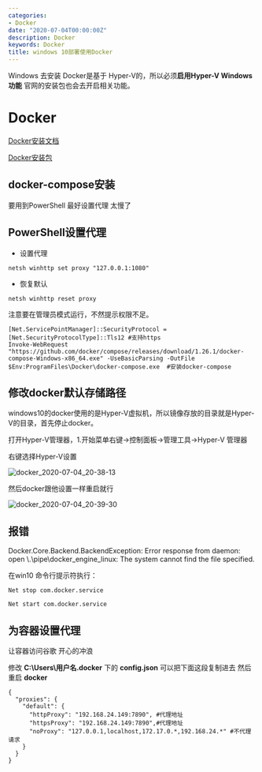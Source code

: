 ```yaml
---
categories:
- Docker
date: "2020-07-04T00:00:00Z"
description: Docker
keywords: Docker
title: windows 10部署使用Docker
---
```


Windows 去安装 Docker是基于 Hyper-V的，所以必须**启用Hyper-V Windows功能** 官网的安装包也会去开启相关功能。

<!--more-->

# Docker

[Docker安装文档](https://docs.docker.com/compose/install/)

[Docker安装包](https://download.docker.com/win/stable/Docker%20Desktop%20Installer.exe)

## docker-compose安装

要用到PowerShell 最好设置代理 太慢了

## PowerShell设置代理

- 设置代理

```
netsh winhttp set proxy "127.0.0.1:1080" 
```

- 恢复默认

```
netsh winhttp reset proxy
```

注意要在管理员模式运行，不然提示权限不足。

```shell
[Net.ServicePointManager]::SecurityProtocol = [Net.SecurityProtocolType]::Tls12 #支持https
Invoke-WebRequest "https://github.com/docker/compose/releases/download/1.26.1/docker-compose-Windows-x86_64.exe" -UseBasicParsing -OutFile $Env:ProgramFiles\Docker\docker-compose.exe  #安装docker-compose
```

## 修改docker默认存储路径

windows10的docker使用的是Hyper-V虚拟机，所以镜像存放的目录就是Hyper-V的目录，首先停止docker。

打开Hyper-V管理器，1.开始菜单右键->控制面板->管理工具->Hyper-V 管理器

右键选择Hyper-V设置

![docker_2020-07-04_20-38-13](https://i.opsta.cn/docker/docker_2020-07-04_20-38-13.png)

然后docker跟他设置一样重启就行

![docker_2020-07-04_20-39-30](https://i.opsta.cn/docker/docker_2020-07-04_20-39-30.png)

## 报错

Docker.Core.Backend.BackendException:
Error response from daemon: open \\.\pipe\docker_engine_linux: The system cannot find the file specified.

在win10 命令行提示符执行：

```shell
Net stop com.docker.service

Net start com.docker.service
```

## 为容器设置代理

让容器访问谷歌 开心的冲浪 

修改 **C:\Users\用户名\.docker** 下的 **config.json**  可以把下面这段复制进去 然后重启 **docker**

```shell
{
  "proxies": {
    "default": {
      "httpProxy": "192.168.24.149:7890", #代理地址
      "httpsProxy": "192.168.24.149:7890",#代理地址
      "noProxy": "127.0.0.1,localhost,172.17.0.*,192.168.24.*" #不代理请求
    }
  }
}
```

